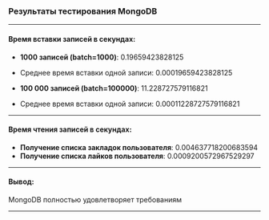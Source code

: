### Результаты тестирования MongoDB

____________________________________________________________________________

#### Время вставки записей в секундах:

- **1000 записей (batch=1000)**: 0.19659423828125
- Среднее время вставки одной записи: 0.00019659423828125

- **100 000 записей (batch=100000)**: 11.228727579116821
- Среднее время вставки одной записи: 0.00011228727579116821

____________________________________________________________________________

#### Время чтения записей в секундах:

- **Получение списка закладок пользователя**: 0.004637718200683594
- **Получение списка лайков пользователя**: 0.0009200572967529297

____________________________________________________________________________
#### Вывод:
MongoDB полностью удовлетворяет требованиям
____________________________________________________________________________